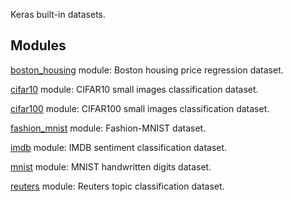
Keras built-in datasets.
## Modules
[boston_housing](https://www.tensorflow.org/api_docs/python/tf/compat/v1/keras/datasets/boston_housing) module: Boston housing price regression dataset.

[cifar10](https://www.tensorflow.org/api_docs/python/tf/compat/v1/keras/datasets/cifar10) module: CIFAR10 small images classification dataset.

[cifar100](https://www.tensorflow.org/api_docs/python/tf/compat/v1/keras/datasets/cifar100) module: CIFAR100 small images classification dataset.

[fashion_mnist](https://www.tensorflow.org/api_docs/python/tf/compat/v1/keras/datasets/fashion_mnist) module: Fashion-MNIST dataset.

[imdb](https://www.tensorflow.org/api_docs/python/tf/compat/v1/keras/datasets/imdb) module: IMDB sentiment classification dataset.

[mnist](https://www.tensorflow.org/api_docs/python/tf/compat/v1/keras/datasets/mnist) module: MNIST handwritten digits dataset.

[reuters](https://www.tensorflow.org/api_docs/python/tf/compat/v1/keras/datasets/reuters) module: Reuters topic classification dataset.

